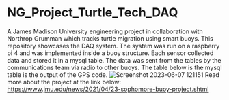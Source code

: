 # NG_Project_Turtle_Tech_DAQ
A James Madison University engineering project in collaboration with Northrop Grumman which tracks turtle migration using smart buoys. This repository showcases the DAQ system.
The system was run on a raspberry pi 4 and was implemented inside a buoy structure. Each sensor collected data and stored it in a mysql table. The data was sent from the tables by the communications team via radio to other buoys. The table below is the mysql table is the output of the GPS code.
![Screenshot 2023-06-07 121151](https://github.com/Kreitzeralex/NG_Project_Turtle_Tech_DAQ/assets/123031007/214e5f2c-13ae-407c-84a2-e7e6f3662fc5)
Read more about the project at the link below:
https://www.jmu.edu/news/2021/04/23-sophomore-buoy-project.shtml
